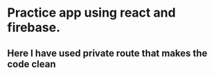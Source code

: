 # Practice app using react and firebase. 
## Here I have used private route that makes the code clean
